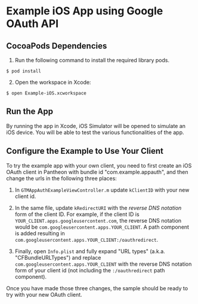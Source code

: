 # Example iOS App using Google OAuth API

## CocoaPods Dependencies

1. Run the following command to install the required
library pods.

```
$ pod install
```

2. Open the workspace in Xcode:

```
$ open Example-iOS.xcworkspace
```
## Run the App

By running the app in Xcode, iOS Simulator will be opened to simulate an iOS
device. You will be able to test the various functionalities of the app.


## Configure the Example to Use Your Client

To try the example app with your own client, you need to first create an iOS OAuth
client in Pantheon with bundle id "com.example.appauth", and then change the urls
in the following three places:

1. In `GTMAppAuthExampleViewController.m` update `kClientID` with your new client
id.

2. In the same file, update `kRedirectURI` with the *reverse DNS notation* form
of the client ID. For example, if the client ID is
`YOUR_CLIENT.apps.googleusercontent.com`, the reverse DNS notation would be
`com.googleusercontent.apps.YOUR_CLIENT`. A path component is added resulting in
`com.googleusercontent.apps.YOUR_CLIENT:/oauthredirect`.

3. Finally, open `Info.plist` and fully expand "URL types" (a.k.a.
"CFBundleURLTypes") and replace `com.googleusercontent.apps.YOUR_CLIENT` with
the reverse DNS notation form of your client id (not including the
`:/oauthredirect` path component).

Once you have made those three changes, the sample should be ready to try with
your new OAuth client.
